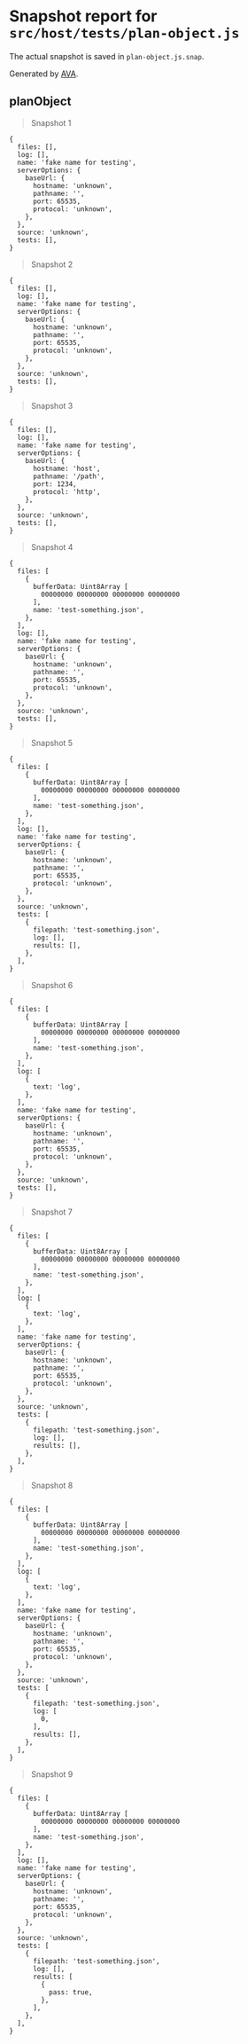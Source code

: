 # Snapshot report for `src/host/tests/plan-object.js`

The actual snapshot is saved in `plan-object.js.snap`.

Generated by [AVA](https://avajs.dev).

## planObject

> Snapshot 1

    {
      files: [],
      log: [],
      name: 'fake name for testing',
      serverOptions: {
        baseUrl: {
          hostname: 'unknown',
          pathname: '',
          port: 65535,
          protocol: 'unknown',
        },
      },
      source: 'unknown',
      tests: [],
    }

> Snapshot 2

    {
      files: [],
      log: [],
      name: 'fake name for testing',
      serverOptions: {
        baseUrl: {
          hostname: 'unknown',
          pathname: '',
          port: 65535,
          protocol: 'unknown',
        },
      },
      source: 'unknown',
      tests: [],
    }

> Snapshot 3

    {
      files: [],
      log: [],
      name: 'fake name for testing',
      serverOptions: {
        baseUrl: {
          hostname: 'host',
          pathname: '/path',
          port: 1234,
          protocol: 'http',
        },
      },
      source: 'unknown',
      tests: [],
    }

> Snapshot 4

    {
      files: [
        {
          bufferData: Uint8Array [
            00000000 00000000 00000000 00000000
          ],
          name: 'test-something.json',
        },
      ],
      log: [],
      name: 'fake name for testing',
      serverOptions: {
        baseUrl: {
          hostname: 'unknown',
          pathname: '',
          port: 65535,
          protocol: 'unknown',
        },
      },
      source: 'unknown',
      tests: [],
    }

> Snapshot 5

    {
      files: [
        {
          bufferData: Uint8Array [
            00000000 00000000 00000000 00000000
          ],
          name: 'test-something.json',
        },
      ],
      log: [],
      name: 'fake name for testing',
      serverOptions: {
        baseUrl: {
          hostname: 'unknown',
          pathname: '',
          port: 65535,
          protocol: 'unknown',
        },
      },
      source: 'unknown',
      tests: [
        {
          filepath: 'test-something.json',
          log: [],
          results: [],
        },
      ],
    }

> Snapshot 6

    {
      files: [
        {
          bufferData: Uint8Array [
            00000000 00000000 00000000 00000000
          ],
          name: 'test-something.json',
        },
      ],
      log: [
        {
          text: 'log',
        },
      ],
      name: 'fake name for testing',
      serverOptions: {
        baseUrl: {
          hostname: 'unknown',
          pathname: '',
          port: 65535,
          protocol: 'unknown',
        },
      },
      source: 'unknown',
      tests: [],
    }

> Snapshot 7

    {
      files: [
        {
          bufferData: Uint8Array [
            00000000 00000000 00000000 00000000
          ],
          name: 'test-something.json',
        },
      ],
      log: [
        {
          text: 'log',
        },
      ],
      name: 'fake name for testing',
      serverOptions: {
        baseUrl: {
          hostname: 'unknown',
          pathname: '',
          port: 65535,
          protocol: 'unknown',
        },
      },
      source: 'unknown',
      tests: [
        {
          filepath: 'test-something.json',
          log: [],
          results: [],
        },
      ],
    }

> Snapshot 8

    {
      files: [
        {
          bufferData: Uint8Array [
            00000000 00000000 00000000 00000000
          ],
          name: 'test-something.json',
        },
      ],
      log: [
        {
          text: 'log',
        },
      ],
      name: 'fake name for testing',
      serverOptions: {
        baseUrl: {
          hostname: 'unknown',
          pathname: '',
          port: 65535,
          protocol: 'unknown',
        },
      },
      source: 'unknown',
      tests: [
        {
          filepath: 'test-something.json',
          log: [
            0,
          ],
          results: [],
        },
      ],
    }

> Snapshot 9

    {
      files: [
        {
          bufferData: Uint8Array [
            00000000 00000000 00000000 00000000
          ],
          name: 'test-something.json',
        },
      ],
      log: [],
      name: 'fake name for testing',
      serverOptions: {
        baseUrl: {
          hostname: 'unknown',
          pathname: '',
          port: 65535,
          protocol: 'unknown',
        },
      },
      source: 'unknown',
      tests: [
        {
          filepath: 'test-something.json',
          log: [],
          results: [
            {
              pass: true,
            },
          ],
        },
      ],
    }
